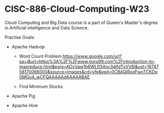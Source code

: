 # CISC-886-Cloud-Computing-W23

Cloud Computing and Big Data course is a part of Queen's Master's degree in Artificial intelligence and Data Science.

Practise Goals:

- Apache Hadoop
  * Word Count Problem 
https://www.google.com/url?sa=i&url=https%3A%2F%2Fwww.guru99.com%2Fintroduction-to-mapreduce.html&psig=AOvVaw1b6WLfi34nc3difdTxVV8i&ust=1674758170066000&source=images&cd=vfe&ved=0CBAQjRxqFwoTCKDp0MGu4_wCFQAAAAAdAAAAABAE

  * Find Minimum Stocks 

- Apache Pig
- Apache Hive

